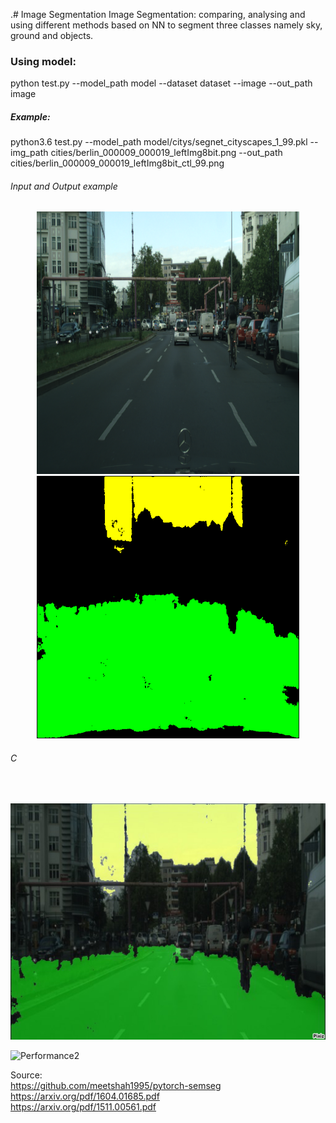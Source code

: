 .# Image Segmentation
Image Segmentation:
comparing, analysing and using different methods based on NN to segment three classes namely sky, ground and objects.

### Using model:
python test.py --model_path model --dataset dataset --image --out_path image

##### Example:
python3.6 test.py --model_path model/citys/segnet_cityscapes_1_99.pkl --img_path cities/berlin_000009_000019_leftImg8bit.png --out_path cities/berlin_000009_000019_leftImg8bit_ctl_99.png

###### Input and Output example
<p align="center">
  <img src="https://github.com/ImageSeg/ImageSegmentation/blob/master/discussion/cities/rberlin_000010_000019_leftImg8bit.png" width="420" title="Input image" />
  <img src="https://github.com/ImageSeg/ImageSegmentation/blob/master/discussion/cities/berlin_000010_000019_leftImg8bit_ctl_99.png" width="420" title="Output image"/>
</p>

###### C
<br>

![Performance1](https://github.com/ImageSeg/ImageSegmentation/blob/master/discussion/comb001.jpg)

![Performance2](https://github.com/Thesis-Dominique/ImageSegmentation/blob/master/discussion/disc02.1.jpg)


Source: <br>
https://github.com/meetshah1995/pytorch-semseg <br>
https://arxiv.org/pdf/1604.01685.pdf <br>
https://arxiv.org/pdf/1511.00561.pdf
